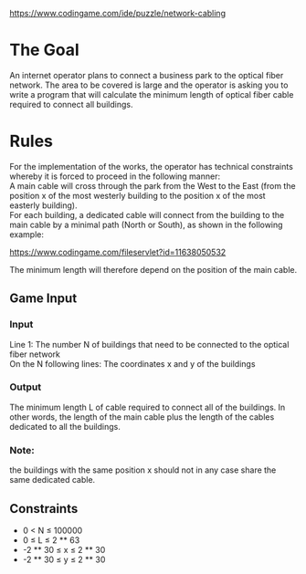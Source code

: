 https://www.codingame.com/ide/puzzle/network-cabling

#	The Goal
An internet operator plans to connect a business park to the optical fiber network. The area to be covered is large and the operator is asking you to write a program that will calculate the minimum length of optical fiber cable required to connect all buildings.
#	Rules
For the implementation of the works, the operator has technical constraints whereby it is forced to proceed in the following manner:  
A main cable will cross through the park from the West to the East (from the position x of the most westerly building to the position x of the most easterly building).  
For each building, a dedicated cable will connect from the building to the main cable by a minimal path (North or South), as shown in the following example:  

https://www.codingame.com/fileservlet?id=11638050532

The minimum length will therefore depend on the position of the main cable.

##	Game Input
### Input
Line 1: The number N of buildings that need to be connected to the optical fiber network  
On the N following lines: The coordinates x and y of the buildings

### Output
The minimum length L of cable required to connect all of the buildings. In other words, the length of the main cable plus the length of the cables dedicated to all the buildings.

### Note:
the buildings with the same position x should not in any case share the same dedicated cable.
## Constraints
- 0 < N ≤ 100000
- 0 ≤ L ≤ 2 ** 63
- -2 ** 30 ≤ x ≤ 2 ** 30
- -2 ** 30 ≤ y ≤ 2 ** 30
